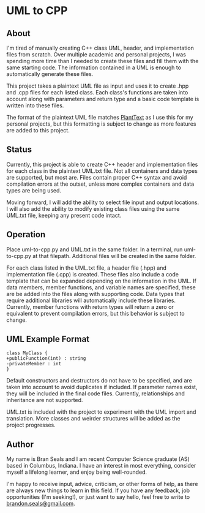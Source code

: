 # UML to CPP

## About

I'm tired of manually creating C++ class UML, header, and implementation files from scratch. Over multiple academic and personal projects, I was spending more time than I needed to create these files and fill them with the same starting code. The information contained in a UML is enough to automatically generate these files.

This project takes a plaintext UML file as input and uses it to create .hpp and .cpp files for each listed class. Each class's functions are taken into account along with parameters and return type and a basic code template is written into these files.

The format of the plaintext UML file matches [PlantText](https://www.planttext.com/) as I use this for my personal projects, but this formatting is subject to change as more features are added to this project.

## Status

Currently, this project is able to create C++ header and implementation files for each class in the plaintext UML.txt file. Not all containers and data types are supported, but most are. Files contain proper C++ syntax and avoid compilation errors at the outset, unless more complex containers and data types are being used. 

Moving forward, I will add the ability to select file input and output locations. I will also add the ability to modify existing class files using the same UML.txt file, keeping any present code intact. 

## Operation

Place uml-to-cpp.py and UML.txt in the same folder. In a terminal, run uml-to-cpp.py at that filepath. Additional files will be created in the same folder.

For each class listed in the UML.txt file, a header file (.hpp) and implementation file (.cpp) is created. These files also include a code template that can be expanded depending on the information in the UML. If data members, member functions, and variable names are specified, these are be added into the files along with supporting code. Data types that require additional libraries will automatically include these libraries. Currently, member functions with return types will return a zero or equivalent to prevent compilation errors, but this behavior is subject to change.

## UML Example Format

~~~
class MyClass {
+publicFunction(int) : string
-privateMember : int
}
~~~

Default constructors and destructors do not have to be specified, and are taken into account to avoid duplicates if included. If parameter names exist, they will be included in the final code files. Currently, relationships and inheritance are not supported.

UML.txt is included with the project to experiment with the UML import and translation. More classes and weirder structures will be added as the project progresses.

## Author

My name is Bran Seals and I am recent Computer Science graduate (AS) based in Columbus, Indiana. I have an interest in most everything, consider myself a lifelong learner, and enjoy being well-rounded.

I'm happy to receive input, advice, criticism, or other forms of help, as there are always new things to learn in this field. If you have any feedback, job opportunities (I'm seeking!), or just want to say hello, feel free to write to brandon.seals@gmail.com.
